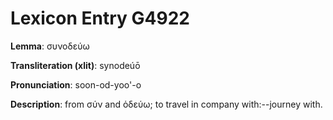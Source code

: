 # Lexicon Entry G4922

**Lemma**: συνοδεύω

**Transliteration (xlit)**: synodeúō

**Pronunciation**: soon-od-yoo'-o

**Description**:
from σύν and ὁδεύω; to travel in company with:--journey with.
